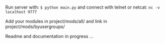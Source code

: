 Run server with:  `$ python main.py` and connect with telnet or netcat: `nc -v localhost 9777`

Add your modules in project/mods/all/ and link in project/mods/byusergroups/

Readme and documentation in progress ...